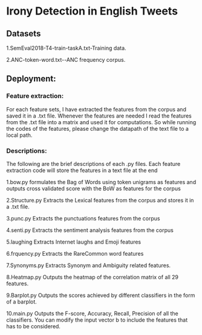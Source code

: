 # Irony Detection in English Tweets 

## Datasets

1.SemEval2018-T4-train-taskA.txt-Training data. 

2.ANC-token-word.txt--ANC frequency corpus.

## Deployment:

### Feature extraction:

For each feature sets, I have extracted the features from the corpus and saved it in a .txt file. 
Whenever the features are needed I read the features from the .txt file into a matrix and used it for computations.
So while running the codes of the features, please change the datapath of the text file to a local path.

### Descriptions:

The following are the brief descriptions of each .py files. Each feature extraction code will store the features in a text file at the end

1.bow.py  formulates the Bag of Words using token unigrams as features and outputs cross validated score with the BoW as features for the corpus

2.Structure.py Extracts the Lexical features from the corpus and stores it in a .txt file.

3.punc.py Extracts the punctuations features from the corpus

4.senti.py Extracts the sentiment analysis features from the corpus

5.laughing Extracts Internet laughs and Emoji features

6.frquency.py Extracts the RareCommon word features

7.Synonyms.py Extracts Synonym and Ambiguity related features.

8.Heatmap.py  Outputs the heatmap of the correlation matrix of all 29 features.

9.Barplot.py Outputs the scores achieved by different classifiers in the form of a barplot.

10.main.py Outputs the F-score, Accuracy, Recall, Precision of all the classifiers. You can modify the input vector b to include the features that has to be considered.

